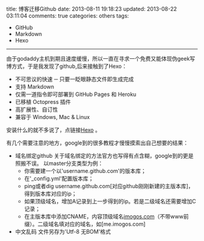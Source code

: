 title: 博客迁移Github
date: 2013-08-11 19:18:23
updated: 2013-08-22 03:11:04
comments: true
categories: others
tags:
- GitHub
- Markdown
- Hexo
---
由于godaddy主机到期且速度缓慢，所以一直在寻求一个免费又能体现伪geek写博方式，于是我发现了github,后来接触到了Hexo：
*   不可思议的快速 ─ 只要一眨眼静态文件即生成完成
*   支持 Markdown
*   仅需一道指令即可部署到 GitHub Pages 和 Heroku
*   已移植 Octopress 插件
*   高扩展性、自订性
*   兼容于 Windows, Mac & Linux
<!--more-->

安装什么的就不多说了，点链接[Hexo](https://hexo.io/zh-cn) 。

有几个需要注意的地方，google到的很多教程才慢慢摸索出自己想要的结果：
*   域名绑定github
   关于域名绑定的方法官方也写得有点含糊，google到的更是照搬不误。 以master分支类型为例：
    - 你需要建一个以'username.github.com'的版本库；
    - 在'_config.yml'配置版本库；
    - ping或者dig username.github.com[对应github刚刚新建的主版本库]，得到版本库对应的ip；
    - 如果顶级域名，增加A记录到上一步得到的ip。若是二级域名还需要增加C记录；
    - 在主版本库中添加CNAME，内容顶级域名[imogos.com](http://imogos.com)（不带www前缀）。二级域名填对应的域名，如[me.imogos.com]
*   中文乱码
     文件另存为'Utf-8 无BOM'格式
